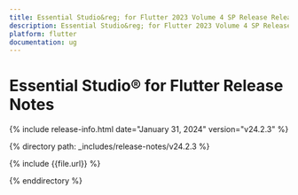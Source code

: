 ```yaml
---
title: Essential Studio&reg; for Flutter 2023 Volume 4 SP Release Release Notes  
description: Essential Studio&reg; for Flutter 2023 Volume 4 SP Release Release Notes  
platform: flutter
documentation: ug
---
```


# Essential Studio&reg; for Flutter  Release Notes  

{% include release-info.html date="January 31, 2024"  version="v24.2.3" %} 

{% directory path: _includes/release-notes/v24.2.3 %}

{% include {{file.url}} %}

{% enddirectory %}